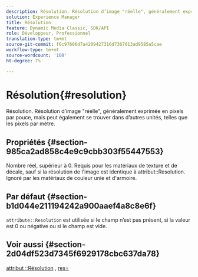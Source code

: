 ```yaml
---
description: Résolution. Résolution d’image "réelle", généralement exprimée en pixels par pouce, mais peut également se trouver dans d’autres unités, telles que les pixels par mètre.
solution: Experience Manager
title: Résolution
feature: Dynamic Media Classic, SDK/API
role: Développeur, Professionnel
translation-type: tm+mt
source-git-commit: f6c97606d7a4209427316d7367013ad9585a5cae
workflow-type: tm+mt
source-wordcount: '108'
ht-degree: 7%

---
```



# Résolution{#resolution}

Résolution. Résolution d’image &quot;réelle&quot;, généralement exprimée en pixels par pouce, mais peut également se trouver dans d’autres unités, telles que les pixels par mètre.

## Propriétés {#section-985ca2ad858c4e9c9cbb303f55447553}

Nombre réel, supérieur à 0. Requis pour les matériaux de texture et de décale, sauf si la résolution de l&#39;image est identique à attribut::Resolution. Ignoré par les matériaux de couleur unie et d&#39;armoire.

## Par défaut {#section-b1d044e211194242a900aaef4a8c8e6f}

`attribute::Resolution` est utilisée si le champ n’est pas présent, si la valeur est 0 ou négative ou si le champ est vide.

## Voir aussi {#section-2d04df523d7345f6929178cbc637da78}

[attribut ::Résolution](../../../../../ir-api/material-cat/image-rendering-api-ref/c-ir-material-catalog/c-ir-material-data-reference/r-ir-resolution-dataref.md#reference-09fe14e6bfbf4db6b7f4369fffecc806) ,  [res=](../../../../../ir-api/http-protocol/image-rendering-api-ref/c-ir-http-protocol-ref/c-ir-http-protocol-command-reference/r-ir-res.md#reference-0ad9de8887144c83a6db97b4994f7c04)
